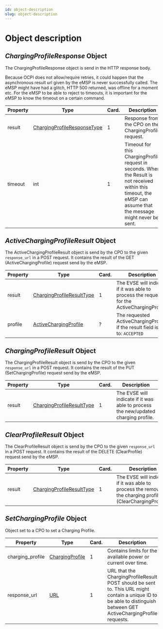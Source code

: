 ```yaml
---
id: object-description
slug: object-description
---
```

# Object description

## *ChargingProfileResponse* Object

The ChargingProfileResponse object is send in the HTTP response body.

Because OCPI does not allow/require retries, it could happen that the asynchronous result url given by the eMSP is never
successfully called. The eMSP might have had a glitch, HTTP 500 returned, was offline for a moment etc. For the eMSP to
be able to reject to timeouts, it is important for the eMSP to know the timeout on a certain command.

| Property | Type                                                                                                                        | Card. | Description                                                                                                                                                         |
|----------|-----------------------------------------------------------------------------------------------------------------------------|-------|---------------------------------------------------------------------------------------------------------------------------------------------------------------------|
| result   | [ChargingProfileResponseType](/docs/ocpi/06-modules/09-charging-profiles/07-data-types.md#chargingprofileresponsetype-enum) | 1     | Response from the CPO on the ChargingProfile request.                                                                                                               |
| timeout  | int                                                                                                                         | 1     | Timeout for this ChargingProfile request in seconds. When the Result is not received within this timeout, the eMSP can assume that the message might never be sent. |

## *ActiveChargingProfileResult* Object

The ActiveChargingProfileResult object is send by the CPO to the given `response_url` in a POST request. It contains the
result of the GET (ActiveChargingProfile) request send by the eMSP.

| Property | Type                                                                                                                    | Card. | Description                                                                                |
|----------|-------------------------------------------------------------------------------------------------------------------------|-------|--------------------------------------------------------------------------------------------|
| result   | [ChargingProfileResultType](/docs/ocpi/06-modules/09-charging-profiles/07-data-types.md#chargingprofileresulttype-enum) | 1     | The EVSE will indicate if it was able to process the request for the ActiveChargingProfile |
| profile  | [ActiveChargingProfile](/docs/ocpi/06-modules/09-charging-profiles/07-data-types.md#activechargingprofile-class)        | ?     | The requested ActiveChargingProfile, if the result field is set to: `ACCEPTED`             |

## *ChargingProfileResult* Object

The ChargingProfileResult object is send by the CPO to the given `response_url` in a POST request. It contains the
result of the PUT (SetChargingProfile) request send by the eMSP.

| Property | Type                                                                                                                    | Card. | Description                                                                        |
|----------|-------------------------------------------------------------------------------------------------------------------------|-------|------------------------------------------------------------------------------------|
| result   | [ChargingProfileResultType](/docs/ocpi/06-modules/09-charging-profiles/07-data-types.md#chargingprofileresulttype-enum) | 1     | The EVSE will indicate if it was able to process the new/updated charging profile. |

## *ClearProfileResult* Object

The ClearProfileResult object is send by the CPO to the given `response_url` in a POST request. It contains the result
of the DELETE (ClearProfile) request send by the eMSP.

| Property | Type                                                                                                                    | Card. | Description                                                                                                  |
|----------|-------------------------------------------------------------------------------------------------------------------------|-------|--------------------------------------------------------------------------------------------------------------|
| result   | [ChargingProfileResultType](/docs/ocpi/06-modules/09-charging-profiles/07-data-types.md#chargingprofileresulttype-enum) | 1     | The EVSE will indicate if it was able to process the removal of the charging profile (ClearChargingProfile). |

## *SetChargingProfile* Object

Object set to a CPO to set a Charging Profile.

| Property         | Type                                                                                                 | Card. | Description                                                                                                                                                         |
|------------------|------------------------------------------------------------------------------------------------------|-------|---------------------------------------------------------------------------------------------------------------------------------------------------------------------|
| charging_profile | [ChargingProfile](/docs/ocpi/06-modules/09-charging-profiles/07-data-types.md#chargingprofile-class) | 1     | Contains limits for the available power or current over time.                                                                                                       |
| response_url     | [URL](/docs/ocpi/07-types/01-intro.md#url-type)                                                      | 1     | URL that the ChargingProfileResult POST should be sent to. This URL might contain a unique ID to be able to distinguish between GET ActiveChargingProfile requests. |

